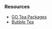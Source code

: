 ### Resources
- [GO Tea Packages](https://pkg.go.dev/github.com/charmbracelet/bubbletea#section-readme)
- [Bubble Tea](https://github.com/charmbracelet/bubbletea/blob/master/examples/credit-card-form/main.go)